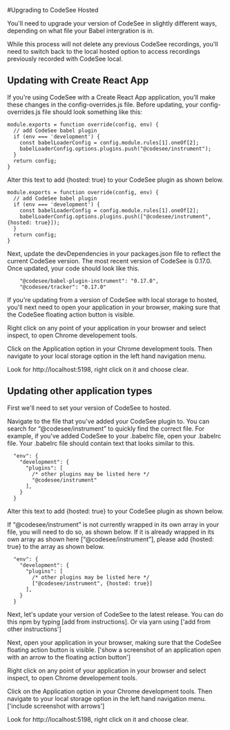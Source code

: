 #Upgrading to CodeSee Hosted

You'll need to upgrade your version of CodeSee in slightly different ways, depending on what file your Babel intergration is in.

While this process will not delete any previous CodeSee recordings, you'll need to switch back to the local hosted option to access recordings previously recorded with CodeSee local.

## Updating with Create React App
If you're using CodeSee with a Create React App application, you'll make these changes in the config-overrides.js file. Before updating, your config-overrides.js file should look something like this:

```
module.exports = function override(config, env) {
  // add CodeSee babel plugin
  if (env === 'development') {
    const babelLoaderConfig = config.module.rules[1].oneOf[2];
    babelLoaderConfig.options.plugins.push("@codesee/instrument");
  }
  return config;
}
```

Alter this text to add {hosted: true} to your CodeSee plugin as shown below.

```
module.exports = function override(config, env) {
  // add CodeSee babel plugin
  if (env === 'development') {
    const babelLoaderConfig = config.module.rules[1].oneOf[2];
    babelLoaderConfig.options.plugins.push(["@codesee/instrument", {hosted: true}]);
  }
  return config;
}
```


Next, update the devDependencies in your packages.json file to reflect the current CodeSee version. The most recent version of CodeSee is 0.17.0. Once updated, your code should look like this.


``` 
    "@codesee/babel-plugin-instrument": "0.17.0",
    "@codesee/tracker": "0.17.0"
``` 

If you're updating from a version of CodeSee with local storage to hosted, you'll next need to open your application in your browser, making sure that the CodeSee floating action button is visible.

Right click on any point of your application in your browser and select inspect, to open Chrome developement tools.

Click on the Application option in your Chrome development tools. Then navigate to your local storage option in the left hand navigation menu.

Look for http://localhost:5198, right click on it and choose clear.



## Updating other application types

First we'll need to set your version of CodeSee to hosted.

Navigate to the file that you've added your CodeSee plugin to. You can search for “@codesee/instrument” to quickly find the correct file. For example, if you've added CodeSee to your .babelrc file, open your .babelrc file. Your .babelrc file should contain text that looks similar to this.


```
  "env": {
    "development": {
      "plugins": [
        /* other plugins may be listed here */
        "@codesee/instrument"
      ],
    }
  }
```

Alter this text to add {hosted: true} to your CodeSee plugin as shown below.

If “@codesee/instrument” is not currently wrapped in its own array in your file, you will need to do so, as shown below. If it is already wrapped in its own array as shown here [“@codesee/instrument”], please add {hosted: true} to the array as shown below.

```  
  "env": {
    "development": {
      "plugins": [
        /* other plugins may be listed here */
        ["@codesee/instrument", {hosted: true}]
      ],
    }
  }
```




Next, let's update your version of CodeSee to the latest release. You can do this npm by typing [add from instructions]. Or via yarn using ['add from other instructions']

Next, open your application in your browser, making sure that the CodeSee floating action button is visible.
['show a screenshot of an application open with an arrow to the floating action button']

Right click on any point of your application in your browser and select inspect, to open Chrome developement tools.

Click on the Application option in your Chrome development tools. Then navigate to your local storage option in the left hand navigation menu.
['include screenshot with arrows']

Look for http://localhost:5198, right click on it and choose clear.




